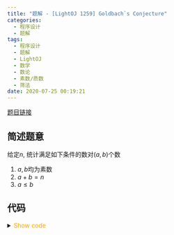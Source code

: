 ```yaml
---
title: "题解 - [LightOJ 1259] Goldbach`s Conjecture"
categories:
  - 程序设计
  - 题解
tags:
  - 程序设计
  - 题解
  - LightOJ
  - 数学
  - 数论
  - 素数/质数
  - 筛法
date: 2020-07-25 00:19:21
---
```


[题目链接](https://vjudge.net/problem/LightOJ-1259/origin)

<!-- more -->

## 简述题意

给定$n$, 统计满足如下条件的数对$(a,b)$个数

1. $a,b$均为素数
1. $a+b=n$
1. $a\leqslant b$

## 代码

<details>
<summary><font color='orange'>Show code</font></summary>

```cpp
/*
 * @Author: Tifa
 * @LastEditTime: 2020-07-25 00:19:21
 * @Description: LightOJ 1259
 */

#include <cstdio>
const int N = 1e7 + 5, M = 1e6 + 5;
int  pri[M], cnt_pri;
bool vis[N];
int main() {
  // Euler筛
  for (int i = 2; i < N; ++i) {
    if (!vis[i])
      pri[++cnt_pri] = i;
    for (int j = 1; j <= cnt_pri && pri[j] * i < N; ++j) {
      vis[pri[j] * i] = 1;
      if (!(i % pri[j]))
        break;
    }
  }

  int kase;
  scanf("%d", &kase);
  for (int cnt = 1, n, sum; cnt <= kase; ++cnt) {
    sum = 0;
    scanf("%d", &n);
    for (int i = 1; pri[i] <= n / 2; ++i) sum += !vis[n - pri[i]];
    printf("Case %d: %d\n", cnt, sum);
  }
  return 0;
}
```

</details>
